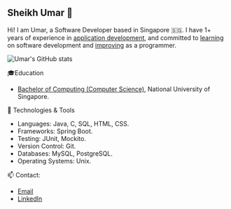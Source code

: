 ## Sheikh Umar 👋

Hi!
I am Umar, a Software Developer based in Singapore 🇸🇬.
I have 1+ years of experience in [application development](https://github.com/shumarb/projects), 
and committed to [learning](https://github.com/shumarb/learning) on software development
and [improving](https://github.com/shumarb/training) as a programmer.

![Umar's GitHub stats](https://github-readme-stats.vercel.app/api?username=shumarb&theme=github_dark&show_icons=true)

🎓Education
- [Bachelor of Computing (Computer Science)](https://github.com/shumarb/coursework), National University of Singapore.

🔧 Technologies & Tools 
- Languages: Java, C, SQL, HTML, CSS.
- Frameworks: Spring Boot.
- Testing: JUnit, Mockito.
- Version Control: Git.
- Databases: MySQL, PostgreSQL.
- Operating Systems: Unix.

📫 Contact:
- [Email](mailto:shumarb@outlook.com)
- [LinkedIn](https://www.linkedin.com/in/shumarb/)
